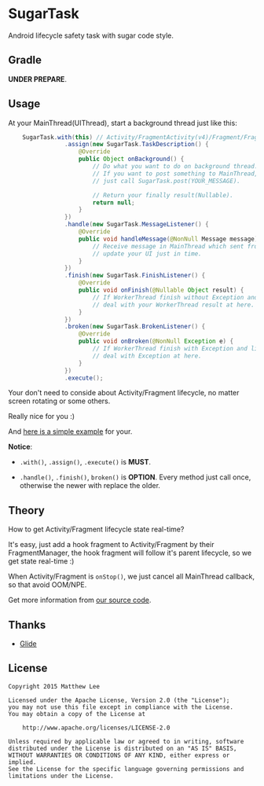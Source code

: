 SugarTask
===

Android lifecycle safety task with sugar code style.

## Gradle

__UNDER PREPARE__.

## Usage

At your MainThread(UIThread), start a background thread just like this:

```java
    SugarTask.with(this) // Activity/FragmentActivity(v4)/Fragment/Fragment(v4)
                .assign(new SugarTask.TaskDescription() {
                    @Override
                    public Object onBackground() {
                        // Do what you want to do on background thread.
                        // If you want to post something to MainThread,
                        // just call SugarTask.post(YOUR_MESSAGE).

                        // Return your finally result(Nullable).
                        return null;
                    }
                })
                .handle(new SugarTask.MessageListener() {
                    @Override
                    public void handleMessage(@NonNull Message message) {
                        // Receive message in MainThread which sent from WorkerThread,
                        // update your UI just in time.
                    }
                })
                .finish(new SugarTask.FinishListener() {
                    @Override
                    public void onFinish(@Nullable Object result) {
                        // If WorkerThread finish without Exception and lifecycle safety,
                        // deal with your WorkerThread result at here.
                    }
                })
                .broken(new SugarTask.BrokenListener() {
                    @Override
                    public void onBroken(@NonNull Exception e) {
                        // If WorkerThread finish with Exception and lifecycle safety,
                        // deal with Exception at here.
                    }
                })
                .execute();
```

Your don't need to conside about Activity/Fragment lifecycle, no matter screen rotating or some others.

Really nice for you :)

And [here is a simple example](https://github.com/mthli/SugarTask/blob/master/app/src/main/java/io/github/mthli/sugartaskdemo/MainFragment.java "SugarTaskDemo.MainFragment") for your.

__Notice__:

 - `.with()`, `.assign()`, `.execute()` is __MUST__.

 - `.handle()`, `.finish()`, `broken()` is __OPTION__. Every method just call once, otherwise the newer with replace the older.

## Theory

How to get Activity/Fragment lifecycle state real-time?

It's easy, just add a hook fragment to Activity/Fragment by their FragmentManager, the hook fragment will follow it's parent lifecycle, so we get state real-time :)

When Activity/Fragment is `onStop()`, we just cancel all MainThread callback, so that avoid OOM/NPE.

Get more information from [our source code](https://github.com/mthli/SugarTask/blob/master/lib/src/main/java/io/github/mthli/sugartask/SugarTask.java "SugarTask.java").

## Thanks

 - [Glide](https://github.com/bumptech/glide "Glide")

## License

    Copyright 2015 Matthew Lee

    Licensed under the Apache License, Version 2.0 (the "License");
    you may not use this file except in compliance with the License.
    You may obtain a copy of the License at

        http://www.apache.org/licenses/LICENSE-2.0

    Unless required by applicable law or agreed to in writing, software
    distributed under the License is distributed on an "AS IS" BASIS,
    WITHOUT WARRANTIES OR CONDITIONS OF ANY KIND, either express or implied.
    See the License for the specific language governing permissions and
    limitations under the License.
